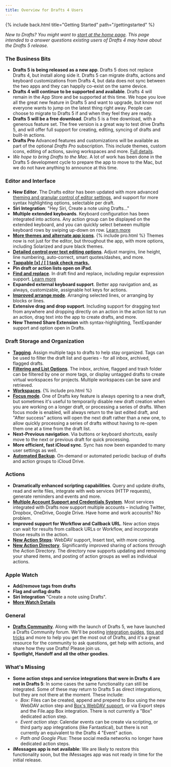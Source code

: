 ```yaml
---
title: Overview for Drafts 4 Users
---
```


{% include back.html title="Getting Started" path="/gettingstarted" %}

*New to Drafts? You might want to [start at the home page](/). This page intended to a answer questions existing users of Drafts 4 may have about the Drafts 5 release.*

### The Business Bits

- **Drafts 5 is being released as a new app**. Drafts 5 does not replace Drafts 4, but install along side it. Drafts 5 can migrate drafts, actions and keyboard customizations from Drafts 4, but data does not sync between the two apps and they can happily co-exist on the same device.
- **Drafts 4 will continue to be supported and available**. Drafts 4 will remain in the App Store and be supported at this time. We hope you love all the great new feature in Drafts 5 and want to upgrade, but know not everyone wants to jump on the latest thing right away. People can choose to migrate to Drafts 5 if and when they feel they are ready.
- **Drafts 5 will be a free download**. Drafts 5 is a free download, with a generous feature set. The free version is a great way to test drive Drafts 5, and will offer full support for creating, editing, syncing of drafts and built-in actions.
- **Drafts Pro** Advanced features and customizations will be available as part of the optional *Drafts Pro* subscription. This include themes, custom icons, editing of actions, saving workspaces and more. [Full details](/draftspro).
- *We hope to bring Drafts to the Mac*. A lot of work has been done in the Drafts 5 development cycle to prepare the app to move to the Mac, but we do not have anything to announce at this time.

### Editor and Interface

- **New Editor**. The Drafts editor has been updated with more advanced [theming and granular control of editor settings](/editor/appearance), and support for more syntax highlighting options, selectable per draft.
- **Siri Integration**: "Hey Siri, Create a note using Drafts..."
- **Multiple extended keyboards**. Keyboard configuration has been integrated into actions. Any action group can be displayed on the extended keyboard, and you can quickly select between multiple keyboard rows by swiping up-down on row. [Learn more](/editor/keyboard)
- **[More themes and alternate app icons](/editor/appearance)**. {% include pro.html %} Themes now is not just for the editor, but throughout the app, with more options, including Solarized and pure black themes.
- **[Detailed control over text editing options](/editor/appearance)**. Adjust margins, line height, line numbering, auto-correct, smart quotes/dashes, and more.
- [**Tappable [x] / [ ] task check marks.**](/editor/tasks)
- **Pin draft or action lists open on iPad**.
- **[Find and replace](/editor/find)**. In draft find and replace, including regular expression support. [Learn more](/editor/find)
- **Expanded external keyboard support**. Better app navigation and, as always, customizable, assignable hot keys for actions.
- **[Improved arrange mode](/editor/arrangemode)**. Arranging selected lines, or arranging by blocks or lines.
- **Extensive drag and drop support**. Including support for dragging text from anywhere and dropping directly on an action in the action list to run an action, drag text into the app to create drafts, and more.
- **New Themed Share Extension** with syntax-highlighting, TextExpander support and option open in Drafts.

### Draft Storage and Organization

- **[Tagging](/drafts/tagging)**. Assign multiple tags to drafts to help stay organized. Tags can be used to filter the draft list and queries - for all inbox, archived, flagged drafts.
- **[Filtering and List Options](/drafts/listoptions)**. The inbox, archive, flagged and trash folder can be filtered by one or more tags, or display untagged drafts to create virtual workspaces for projects. Multiple workspaces can be save and retrieved.
- **[Workspaces](/drafts/workspaces)**. {% include pro.html %}
- **[Focus mode](/editor/focusmode)**. One of Drafts key feature is always opening to a new draft, but sometimes it's useful to temporarily disable new draft creation when you are working on a longer draft, or processing a series of drafts. When focus mode is enabled, will always return to the last edited draft, and "After success" actions will open the next draft rather than a new one, to allow quickly processing a series of drafts without having to re-open them one at a time from the draft list.
- **Next-Previous navigation**. Via buttons or keyboard shortcuts, easily move to the next or previous draft for quick processing.
- **More efficient, fast iCloud sync**. Sync has now been expanded to many user settings as well.
- **[Automated Backup](/settings/backups)**. On-demand or automated periodic backup of drafts and action groups to iCloud Drive.

### Actions

- **Dramatically enhanced scripting capabilities**. Query and update drafts, read and write files, integrate with web services (HTTP requests), generate reminders and events and more.
- **[Multiple Account Support and Credentials System](/settings/credentials)**. Most services integrated with Drafts now support multiple accounts – including Twitter, Dropbox, OneDrive, Google Drive. Have home and work accounts? No problem.
- **Improved support for Workflow and Callback URL**. New action steps can wait for results from callback URLs or Workflow, and incorporate those results in the action.
- **[New Action Steps](/actions/steps/)**: WebDAV support, Insert text, with more coming.
- **[New Action Directory](/actions/actiondirectory)**. Significantly improved sharing of actions through the Action Directory. The directory now supports updating and removing your shared items, and posting of action groups as well as individual actions.

### Apple Watch

- **Add/remove tags from drafts**
- **Flag and unflag drafts**
- **Siri Integration** "Create a note using Drafts".
- **[More Watch Details](/watch/)**

### General

- **[Drafts Community](https://forums.getdrafts.com/)**. Along with the launch of Drafts 5, we have launched a Drafts Community forum. We'll be posting [integration guides](https://forums.getdrafts.com/c/integration-guides), [tips and tricks](https://forums.getdrafts.com/c/tips) and more to help you get the most out of Drafts, and it's a great resource for the community to ask questions, get help with actions, and share how they use Drafts! Please join us.
- **Spotlight, Handoff and all the other goodies**.

### What's Missing

- **Some action steps and service integrations that were in Drafts 4 are not in Drafts 5**: In some cases the same functionality can still be integrated. Some of these may return to Drafts 5 as direct integrations, but they are not there at the moment. These include:
  - *Box*: Files can be created, append and prepend to Box using the new WebDAV action step and [Box's WebDAV support](https://community.box.com/t5/Upload-and-Download-Files-and/WebDav-with-Box/ta-p/310), or via Export steps and the File.app Box integration. There is not currently a "Box" dedicated action step.
  - *Event action step*: Calendar events can be create via scripting, or third party app integrations (like Fantastical), but there is not currently an equivalent to the Drafts 4 "Event" action.
  - *Path and Google Plus*: These social media networks no longer have dedicated action steps.
- **iMessages app is not available**: We are likely to restore this functionality soon, but the iMessages app was not ready in time for the initial release.
